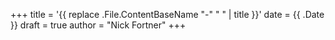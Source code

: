 +++
title = '{{ replace .File.ContentBaseName "-" " " | title }}'
date = {{ .Date }}
draft = true
author = "Nick Fortner"
+++
